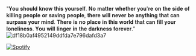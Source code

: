  "𝐘𝐨𝐮 𝐬𝐡𝐨𝐮𝐥𝐝 𝐤𝐧𝐨𝐰 𝐭𝐡𝐢𝐬 𝐲𝐨𝐮𝐫𝐬𝐞𝐥𝐟. 𝐍𝐨 𝐦𝐚𝐭𝐭𝐞𝐫 𝐰𝐡𝐞𝐭𝐡𝐞𝐫 𝐲𝐨𝐮'𝐫𝐞 𝐨𝐧 𝐭𝐡𝐞 𝐬𝐢𝐝𝐞 𝐨𝐟 𝐤𝐢𝐥𝐥𝐢𝐧𝐠 𝐩𝐞𝐨𝐩𝐥𝐞 𝐨𝐫 𝐬𝐚𝐯𝐢𝐧𝐠 𝐩𝐞𝐨𝐩𝐥𝐞, 𝐭𝐡𝐞𝐫𝐞 𝐰𝐢𝐥𝐥 𝐧𝐞𝐯𝐞𝐫 𝐛𝐞 𝐚𝐧𝐲𝐭𝐡𝐢𝐧𝐠 𝐭𝐡𝐚𝐭 𝐜𝐚𝐧 𝐬𝐮𝐫𝐩𝐚𝐬𝐬 𝐲𝐨𝐮𝐫 𝐦𝐢𝐧𝐝. 𝐓𝐡𝐞𝐫𝐞 𝐢𝐬 𝐧𝐨 𝐩𝐥𝐚𝐜𝐞 𝐢𝐧 𝐭𝐡𝐢𝐬 𝐰𝐨𝐫𝐥𝐝 𝐭𝐡𝐚𝐭 𝐜𝐚𝐧 𝐟𝐢𝐥𝐥 𝐲𝐨𝐮𝐫 𝐥𝐨𝐧𝐞𝐥𝐢𝐧𝐞𝐬𝐬. 𝐘𝐨𝐮 𝐰𝐢𝐥𝐥 𝐥𝐢𝐧𝐠𝐞𝐫 𝐢𝐧 𝐭𝐡𝐞 𝐝𝐚𝐫𝐤𝐧𝐞𝐬𝐬 𝐟𝐨𝐫𝐞𝐯𝐞𝐫.”
![df18b0af4952149ddfda7e796dafd3a7](https://github.com/user-attachments/assets/f6a27e43-6a62-473d-a7b4-14eaf72c027c)

[![Spotify](https://spotify-github-readme.vercel.app/api/spotify)](https://open.spotify.com/collection/tracks)
